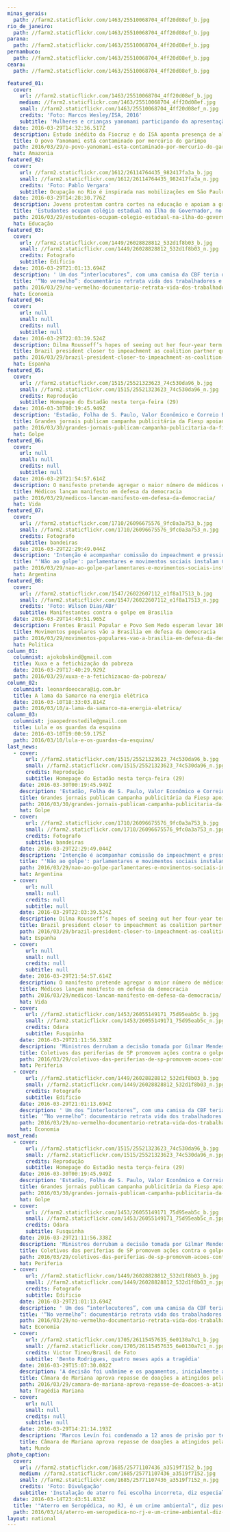 ```yaml
---
minas_gerais:
  path: //farm2.staticflickr.com/1463/25510068704_4ff20d08ef_b.jpg
rio_de_janeiro:
  path: //farm2.staticflickr.com/1463/25510068704_4ff20d08ef_b.jpg
parana:
  path: //farm2.staticflickr.com/1463/25510068704_4ff20d08ef_b.jpg
pernambuco:
  path: //farm2.staticflickr.com/1463/25510068704_4ff20d08ef_b.jpg
ceara:
  path: //farm2.staticflickr.com/1463/25510068704_4ff20d08ef_b.jpg

featured_01:
  cover:
    url: //farm2.staticflickr.com/1463/25510068704_4ff20d08ef_b.jpg
    medium: //farm2.staticflickr.com/1463/25510068704_4ff20d08ef.jpg
    small: //farm2.staticflickr.com/1463/25510068704_4ff20d08ef_n.jpg
    credits: 'Foto: Marcos Wesley/ISA, 2016'
    subtitle: 'Mulheres e crianças yanomami participando da apresentação dos resultados do estudo sobre contaminação por mercúrio de garimpo. Terra Indígena Yanomami, região do Papiú. '
  date: 2016-03-29T14:32:36.517Z
  description: Estudo inédito da Fiocruz e do ISA aponta presença de altos níveis de mercúrio em habitantes da Terra Indígena Yanomami
  title: O povo Yanomami está contaminado por mercúrio do garimpo
  path: 2016/03/29/o-povo-yanomami-esta-contaminado-por-mercurio-do-garimpo/
  hat: Amazonia
featured_02:
  cover:
    url: //farm2.staticflickr.com/1612/26114764435_982417fa3a_b.jpg
    small: //farm2.staticflickr.com/1612/26114764435_982417fa3a_n.jpg
    credits: 'Foto: Pablo Vergara'
    subtitle: Ocupação no Rio é inspirada nas mobilizações em São Paulo
  date: 2016-03-29T14:28:30.776Z
  description: Jovens protestam contra cortes na educação e apoiam a greve de professores estaduais
  title: 'Estudantes ocupam colégio estadual na Ilha do Governador, no Rio'
  path: 2016/03/29/estudantes-ocupam-colegio-estadual-na-ilha-do-governador-no-rio/
  hat: Educação
featured_03:
  cover:
    url: //farm2.staticflickr.com/1449/26028828812_532d1f8b03_b.jpg
    small: //farm2.staticflickr.com/1449/26028828812_532d1f8b03_n.jpg
    credits: Fotografo
    subtitle: Edificio
  date: 2016-03-29T21:01:13.694Z
  description: ' Um dos “interlocutores”, com uma camisa da CBF teria dito: “Mas não entendo como você pode ser contra o impeachment e n'
  title: '“No vermelho”: documentário retrata vida dos trabalhadores e artistas de sinal'
  path: 2016/03/29/no-vermelho-documentario-retrata-vida-dos-trabalhadores-e-artistas-de-sinal/
  hat: Economia
featured_04:
  cover:
    url: null
    small: null
    credits: null
    subtitle: null
  date: 2016-03-29T22:03:39.524Z
  description: Dilma Rousseff’s hopes of seeing out her four-year term took a major hit when the PMDB voted to leave the governing alli
  title: Brazil president closer to impeachment as coalition partner quits
  path: 2016/03/29/brazil-president-closer-to-impeachment-as-coalition-partner-quits/
  hat: Espanha
featured_05:
  cover:
    url: //farm2.staticflickr.com/1515/25521323623_74c530da96_b.jpg
    small: //farm2.staticflickr.com/1515/25521323623_74c530da96_n.jpg
    credits: Reprodução
    subtitle: Homepage do Estadão nesta terça-feira (29)
  date: 2016-03-30T00:19:45.949Z
  description: 'Estadão, Folha de S. Paulo, Valor Econômico e Correio Braziliense estão entre os diários que publicaram anúncios da enti'
  title: Grandes jornais publicam campanha publicitária da Fiesp apoiando o impeachment
  path: 2016/03/30/grandes-jornais-publicam-campanha-publicitaria-da-fiesp-apoiando-o-impeachment/
  hat: Golpe
featured_06:
  cover:
    url: null
    small: null
    credits: null
    subtitle: null
  date: 2016-03-29T21:54:57.614Z
  description: O manifesto pretende agregar o maior número de médicos e médicas que lutam em defesa da democracia
  title: Médicos lançam manifesto em defesa da democracia
  path: 2016/03/29/medicos-lancam-manifesto-em-defesa-da-democracia/
  hat: Vida
featured_07:
  cover:
    url: //farm2.staticflickr.com/1710/26096675576_9fc0a3a753_b.jpg
    small: //farm2.staticflickr.com/1710/26096675576_9fc0a3a753_n.jpg
    credits: Fotografo
    subtitle: bandeiras
  date: 2016-03-29T22:29:49.044Z
  description: 'Intenção é acompanhar comissão do impeachment e pressionar contra quebra de princípios constitucionais, tanto por meio d'
  title: "'Não ao golpe': parlamentares e movimentos sociais instalam Comitê Pró-Democracia"
  path: 2016/03/29/nao-ao-golpe-parlamentares-e-movimentos-sociais-instalam-comite-pro-democracia/
  hat: Argentina
featured_08:
  cover:
    url: //farm2.staticflickr.com/1547/26022607112_e1f8a17513_b.jpg
    small: //farm2.staticflickr.com/1547/26022607112_e1f8a17513_n.jpg
    credits: 'Foto: Wilson Dias/ABr'
    subtitle: Manifestantes contra o golpe em Brasilia
  date: 2016-03-29T14:49:51.965Z
  description: Frentes Brasil Popular e Povo Sem Medo esperam levar 100 mil pessoas ao protesto marcado para o dia 31
  title: Movimentos populares vão a Brasília em defesa da democracia
  path: 2016/03/29/movimentos-populares-vao-a-brasilia-em-defesa-da-democracia/
  hat: Politica
column_01:
  columnist: ajokobskind@gmail.com
  title: Xuxa e a fetichização da pobreza
  date: 2016-03-29T17:40:29.929Z
  path: 2016/03/29/xuxa-e-a-fetichizacao-da-pobreza/
column_02:
  columnist: leonardoeocara@ig.com.br
  title: A lama da Samarco na energia elétrica
  date: 2016-03-10T18:33:03.814Z
  path: 2016/03/10/a-lama-da-samarco-na-energia-eletrica/
column_03:
  columnist: joaopedrostedile@gmail.com
  title: Lula e os guardas da esquina
  date: 2016-03-10T19:00:59.175Z
  path: 2016/03/10/lula-e-os-guardas-da-esquina/
last_news:
  - cover:
      url: //farm2.staticflickr.com/1515/25521323623_74c530da96_b.jpg
      small: //farm2.staticflickr.com/1515/25521323623_74c530da96_n.jpg
      credits: Reprodução
      subtitle: Homepage do Estadão nesta terça-feira (29)
    date: 2016-03-30T00:19:45.949Z
    description: 'Estadão, Folha de S. Paulo, Valor Econômico e Correio Braziliense estão entre os diários que publicaram anúncios da enti'
    title: Grandes jornais publicam campanha publicitária da Fiesp apoiando o impeachment
    path: 2016/03/30/grandes-jornais-publicam-campanha-publicitaria-da-fiesp-apoiando-o-impeachment/
    hat: Golpe
  - cover:
      url: //farm2.staticflickr.com/1710/26096675576_9fc0a3a753_b.jpg
      small: //farm2.staticflickr.com/1710/26096675576_9fc0a3a753_n.jpg
      credits: Fotografo
      subtitle: bandeiras
    date: 2016-03-29T22:29:49.044Z
    description: 'Intenção é acompanhar comissão do impeachment e pressionar contra quebra de princípios constitucionais, tanto por meio d'
    title: "'Não ao golpe': parlamentares e movimentos sociais instalam Comitê Pró-Democracia"
    path: 2016/03/29/nao-ao-golpe-parlamentares-e-movimentos-sociais-instalam-comite-pro-democracia/
    hat: Argentina
  - cover:
      url: null
      small: null
      credits: null
      subtitle: null
    date: 2016-03-29T22:03:39.524Z
    description: Dilma Rousseff’s hopes of seeing out her four-year term took a major hit when the PMDB voted to leave the governing alli
    title: Brazil president closer to impeachment as coalition partner quits
    path: 2016/03/29/brazil-president-closer-to-impeachment-as-coalition-partner-quits/
    hat: Espanha
  - cover:
      url: null
      small: null
      credits: null
      subtitle: null
    date: 2016-03-29T21:54:57.614Z
    description: O manifesto pretende agregar o maior número de médicos e médicas que lutam em defesa da democracia
    title: Médicos lançam manifesto em defesa da democracia
    path: 2016/03/29/medicos-lancam-manifesto-em-defesa-da-democracia/
    hat: Vida
  - cover:
      url: //farm2.staticflickr.com/1453/26055149171_75d95eab5c_b.jpg
      small: //farm2.staticflickr.com/1453/26055149171_75d95eab5c_n.jpg
      credits: Odara
      subtitle: Fusquinha
    date: 2016-03-29T21:11:56.338Z
    description: 'Ministros derrubam a decisão tomada por Gilmar Mendes em 2008 e processo contra ex-ministro segue nas Varas Federais do '
    title: Coletivos das periferias de SP promovem ações contra o golpe
    path: 2016/03/29/coletivos-das-periferias-de-sp-promovem-acoes-contra-o-golpe/
    hat: Periferia
  - cover:
      url: //farm2.staticflickr.com/1449/26028828812_532d1f8b03_b.jpg
      small: //farm2.staticflickr.com/1449/26028828812_532d1f8b03_n.jpg
      credits: Fotografo
      subtitle: Edificio
    date: 2016-03-29T21:01:13.694Z
    description: ' Um dos “interlocutores”, com uma camisa da CBF teria dito: “Mas não entendo como você pode ser contra o impeachment e n'
    title: '“No vermelho”: documentário retrata vida dos trabalhadores e artistas de sinal'
    path: 2016/03/29/no-vermelho-documentario-retrata-vida-dos-trabalhadores-e-artistas-de-sinal/
    hat: Economia
most_read:
  - cover:
      url: //farm2.staticflickr.com/1515/25521323623_74c530da96_b.jpg
      small: //farm2.staticflickr.com/1515/25521323623_74c530da96_n.jpg
      credits: Reprodução
      subtitle: Homepage do Estadão nesta terça-feira (29)
    date: 2016-03-30T00:19:45.949Z
    description: 'Estadão, Folha de S. Paulo, Valor Econômico e Correio Braziliense estão entre os diários que publicaram anúncios da enti'
    title: Grandes jornais publicam campanha publicitária da Fiesp apoiando o impeachment
    path: 2016/03/30/grandes-jornais-publicam-campanha-publicitaria-da-fiesp-apoiando-o-impeachment/
    hat: Golpe
  - cover:
      url: //farm2.staticflickr.com/1453/26055149171_75d95eab5c_b.jpg
      small: //farm2.staticflickr.com/1453/26055149171_75d95eab5c_n.jpg
      credits: Odara
      subtitle: Fusquinha
    date: 2016-03-29T21:11:56.338Z
    description: 'Ministros derrubam a decisão tomada por Gilmar Mendes em 2008 e processo contra ex-ministro segue nas Varas Federais do '
    title: Coletivos das periferias de SP promovem ações contra o golpe
    path: 2016/03/29/coletivos-das-periferias-de-sp-promovem-acoes-contra-o-golpe/
    hat: Periferia
  - cover:
      url: //farm2.staticflickr.com/1449/26028828812_532d1f8b03_b.jpg
      small: //farm2.staticflickr.com/1449/26028828812_532d1f8b03_n.jpg
      credits: Fotografo
      subtitle: Edificio
    date: 2016-03-29T21:01:13.694Z
    description: ' Um dos “interlocutores”, com uma camisa da CBF teria dito: “Mas não entendo como você pode ser contra o impeachment e n'
    title: '“No vermelho”: documentário retrata vida dos trabalhadores e artistas de sinal'
    path: 2016/03/29/no-vermelho-documentario-retrata-vida-dos-trabalhadores-e-artistas-de-sinal/
    hat: Economia
  - cover:
      url: //farm2.staticflickr.com/1705/26115457635_6e0130a7c1_b.jpg
      small: //farm2.staticflickr.com/1705/26115457635_6e0130a7c1_n.jpg
      credits: Victor Tineo/Brasil de Fato
      subtitle: 'Bento Rodrigues, quatro meses após a tragédia'
    date: 2016-03-29T15:07:30.082Z
    description: 'A decisão foi unânime e os pagamentos, inicialmente agendados para o dia 23 deste mês, poderão ser feitos aos atingidos'
    title: Câmara de Mariana aprova repasse de doações a atingidos pela barragem da Samarco
    path: 2016/03/29/camara-de-mariana-aprova-repasse-de-doacoes-a-atingidos-pela-barragem-da-samarco/
    hat: Tragédia Mariana
  - cover:
      url: null
      small: null
      credits: null
      subtitle: null
    date: 2016-03-29T14:21:14.193Z
    description: 'Marcos Levín foi condenado a 12 anos de prisão por ter participado, em 1977, do sequestro e tortura de um sindicalista q'
    title: Câmara de Mariana aprova repasse de doações a atingidos pela barragem da Samarco
    hat: Mundo
photo_caption:
  cover:
    url: //farm2.staticflickr.com/1685/25771107436_a3519f7152_b.jpg
    medium: //farm2.staticflickr.com/1685/25771107436_a3519f7152.jpg
    small: //farm2.staticflickr.com/1685/25771107436_a3519f7152_n.jpg
    credits: 'Foto: Divulgação'
    subtitle: 'Instalação de aterro foi escolha incorreta, diz especialista'
  date: 2016-03-14T23:43:51.833Z
  title: '"Aterro em Seropédica, no RJ, é um crime ambiental", diz pesquisadora'
  path: 2016/03/14/aterro-em-seropedica-no-rj-e-um-crime-ambiental-diz-pesquisadora/
layout: national
---
```

